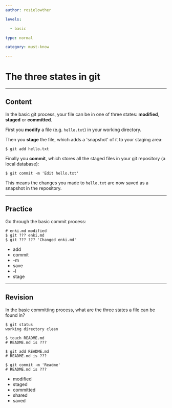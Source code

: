 ```yaml
---
author: rosielowther

levels:

  - basic

type: normal

category: must-know

---
```

# The three states in git

---
## Content

In the basic git process, your file can be in one of three states: **modified**, **staged** or **committed**.

First you **modify** a file (e.g. `hello.txt`) in your working directory. 

Then you **stage** the file, which adds a 'snapshot' of it to your staging area:
```
$ git add hello.txt
```

Finally you **commit**, which stores all the staged files in your git repository (a local database):
```
$ git commit -m 'Edit hello.txt'
```
This means the changes you made to `hello.txt` are now saved as a snapshot in the repository.

---
## Practice

Go through the basic commit process:
```
# enki.md modified
$ git ??? enki.md
$ git ??? ??? 'Changed enki.md'
```

* add
* commit
* -m
* save
* -l
* stage

---
## Revision

In the basic committing process, what are the three states a file can be found in?
```
$ git status
working directory clean

$ touch README.md
# README.md is ???

$ git add README.md
# README.md is ???

$ git commit -m 'Readme'
# README.md is ???
```

* modified
* staged
* committed
* shared
* saved
 
